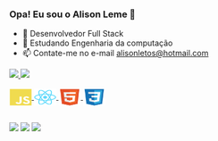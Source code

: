 ### Opa! Eu sou o Alison Leme 👋

- 🔭 Desenvolvedor Full Stack
- 🌱 Estudando Engenharia da computação
- 📫 Contate-me no e-mail alisonletos@hotmail.com
 <div>
  <a href="https://github.com/AlisonLetos">
  <img height="180em" src="https://github-readme-stats.vercel.app/api?username=AlisonLetos&show_icons=true&theme=dark&include_all_commits=true&count_private=true"/>
  <img height="180em" src="https://github-readme-stats.vercel.app/api/top-langs/?username=AlisonLetos&layout=compact&langs_count=7&theme=dark"/>
</div>
<div style="display: inline_block"><br>
  <img align="center" alt="Rafa-Js" height="30" width="40" src="https://raw.githubusercontent.com/devicons/devicon/master/icons/javascript/javascript-plain.svg">
  <img align="center" alt="Rafa-React" height="30" width="40" src="https://raw.githubusercontent.com/devicons/devicon/master/icons/react/react-original.svg">
  <img align="center" alt="Rafa-HTML" height="30" width="40" src="https://raw.githubusercontent.com/devicons/devicon/master/icons/html5/html5-original.svg">
  <img align="center" alt="Rafa-CSS" height="30" width="40" src="https://raw.githubusercontent.com/devicons/devicon/master/icons/css3/css3-original.svg">
</div>
  
  ##
 
<div> 
  <a href="https://instagram.com/AlisonLetos" target="_blank"><img src="https://img.shields.io/badge/-Instagram-%23E4405F?style=for-the-badge&logo=instagram&logoColor=white" target="_blanck"></a>
  <a href = "mailto:alisonletos@hotmail.com"><img src="https://img.shields.io/badge/-Gmail-%23333?style=for-the-badge&logo=gmail&logoColor=white" target="_blanck"></a>
  <a href="https://www.linkedin.com/in/alison-leme-57a9541a2/" target="_blank"><img src="https://img.shields.io/badge/-LinkedIn-%230077B5?style=for-the-badge&logo=linkedin&logoColor=white" target="_blanck"></a> 
 
</div>
